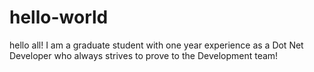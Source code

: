 # hello-world
hello all!
I am a graduate student with one year experience as a Dot Net Developer who always strives to prove to the Development team!
